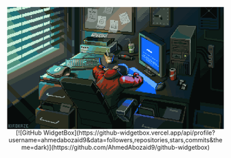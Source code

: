 <img align="center" src="assets/wallpaper.gif" alt="wallpaper">

<div style="text-align: center;"> 
    [![GitHub WidgetBox](https://github-widgetbox.vercel.app/api/profile?username=ahmedabozaid9&data=followers,repositories,stars,commits&theme=dark)](https://github.com/AhmedAbozaid9/github-widgetbox) 
</div>

